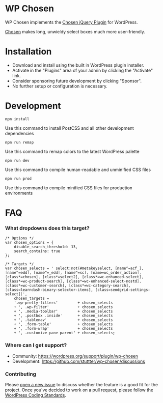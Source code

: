 # WP Chosen

WP Chosen implements the [Chosen jQuery Plugin](http://jjj.github.io/chosen/) for WordPress.

[Chosen](http://jjj.github.io/chosen/) makes long, unwieldy select boxes much more user-friendly.

# Installation

* Download and install using the built in WordPress plugin installer.
* Activate in the "Plugins" area of your admin by clicking the "Activate" link.
* Consider sponsoring future development by clicking "Sponsor".
* No further setup or configuration is necessary.

# Development

`npm install`

Use this command to install PostCSS and all other development dependencies

`npm run remap`

Use this command to remap colors to the latest WordPress palette

`npm run dev`

Use this command to compile human-readable and unminified CSS files

`npm run prod`

Use this command to compile minified CSS files for production environments


# FAQ

### What dropdowns does this target?

```
/* Options */
var chosen_options = {
	disable_search_threshold: 13,
	search_contains: true
};

/* Targets */
var chosen_selects = ' select:not(#metakeyselect, [name^=acf_], [name^=edd], [name^=_edd], [name^=sc], [name=wc_order_action], [class*=chosen], [class*=select2], [class*=wc-enhanced-select], [class*=wc-product-search], [class*=wc-enhanced-select-nostd], [class*=wc-customer-search], [class*=wc-category-search], [class=learndash-binary-selector-items], [class=sendgrid-settings-select])',
	chosen_targets =
	'.wp-pretty-filters'         + chosen_selects
	+ ', .wp-filter'             + chosen_selects
	+ ', .media-toolbar'         + chosen_selects
	+ ', .postbox .inside'       + chosen_selects
	+ ', .tablenav'              + chosen_selects
	+ ', .form-table'            + chosen_selects
	+ ', .form-wrap'             + chosen_selects
	+ ', .customize-pane-parent' + chosen_selects;
```

### Where can I get support?

* Community: https://wordpress.org/support/plugin/wp-chosen
* Development: https://github.com/stuttter/wp-chosen/discussions

### Contributing

Please [open a new issue](/pull/new/master) to discuss whether the feature is a good fit for the project. Once you've decided to work on a pull request, please follow the [WordPress Coding Standards](http://make.wordpress.org/core/handbook/coding-standards/).
